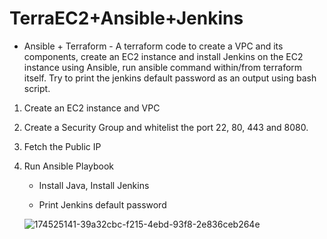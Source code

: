 # TerraEC2+Ansible+Jenkins


- Ansible + Terraform - A terraform code to create a VPC and its components, create an EC2 instance and install Jenkins on the EC2 instance using Ansible, run ansible command within/from terraform itself. Try to print the jenkins default password as an output using bash script. 

1) Create an EC2 instance and VPC

2) Create a Security Group and whitelist the port 22, 80, 443 and 8080.

3) Fetch the Public IP

4) Run Ansible Playbook

   - Install Java, Install Jenkins

   - Print Jenkins default password


   ![174525141-39a32cbc-f215-4ebd-93f8-2e836ceb264e](https://user-images.githubusercontent.com/85149943/191419688-f0c2f824-9d9d-4aa5-a4ea-ba2554104cf2.png)
